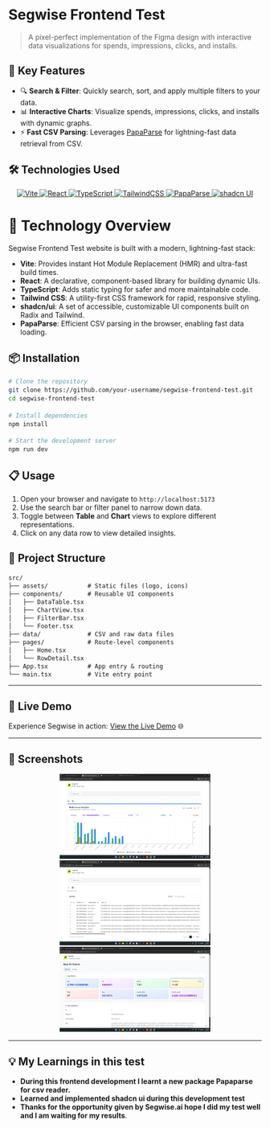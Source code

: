 # Segwise Frontend Test

> A pixel-perfect implementation of the Figma design with interactive data visualizations for spends, impressions, clicks, and installs.

## 🚀 Key Features

- 🔍 **Search & Filter**: Quickly search, sort, and apply multiple filters to your data.
- 📊 **Interactive Charts**: Visualize spends, impressions, clicks, and installs with dynamic graphs.
- ⚡ **Fast CSV Parsing**: Leverages [PapaParse](https://www.papaparse.com/) for lightning-fast data retrieval from CSV.

## 🛠 Technologies Used

<p align="center">
  <a href="https://vitejs.dev/">
    <img src="https://img.shields.io/badge/Vite-646CFF?logo=vite&logoColor=white" alt="Vite">
  </a>
  <a href="https://reactjs.org/">
    <img src="https://img.shields.io/badge/React-61DAFB?logo=react&logoColor=black" alt="React">
  </a>
  <a href="https://www.typescriptlang.org/">
    <img src="https://img.shields.io/badge/TypeScript-3178C6?logo=typescript&logoColor=white" alt="TypeScript">
  </a>
  <a href="https://tailwindcss.com/">
    <img src="https://img.shields.io/badge/TailwindCSS-06B6D4?logo=tailwind-css&logoColor=white" alt="TailwindCSS">
  </a>
  <a href="https://www.npmjs.com/package/papaparse">
    <img src="https://img.shields.io/badge/PapaParse-FFCB2B?logo=data:image/png;base64,iVBORw0KGgoAAAANSUhEUgAAABAAAAAQCAQAAAC1+jfqAAAA30lEQVR4AWP4//8/AyUYTFxUzGxhYGB4eHhLS0t+X//38HHx8dPnz6FQ6b+1cuXB5Oeho2OzY0efPmyUpKSmlpa0tzcHIEvjv7++vvT/79+38HBwcvPv3DzksRERExdXV1UVlZGRkYmxsb+5ubkmJiaGIpuaGhoWFrY2BgYGBgWARsbo6MjLy8vDx8+zGjRvHnz5+GhoZ2dnbOzs7m5uYwMjJ+SEiKOjo6NjY2NTU1xdXW1tbV1dXW1tYWFhYGDYDnZv37+2VRUWCgokhoAAArhYGxwKvMeQAAAABJRU5ErkJggg==&logoColor=white" alt="PapaParse">
  </a>
  <a href="https://ui.shadcn.com/">
    <img src="https://img.shields.io/badge/shadcn--UI-06B6D4?logo=shadcn-ui&logoColor=white" alt="shadcn UI">
  </a>
</p>

# 🧰 Technology Overview

Segwise Frontend Test website is built with a modern, lightning-fast stack:
- **Vite**: Provides instant Hot Module Replacement (HMR) and ultra-fast build times.
- **React**: A declarative, component-based library for building dynamic UIs.
- **TypeScript**: Adds static typing for safer and more maintainable code.
- **Tailwind CSS**: A utility-first CSS framework for rapid, responsive styling.
- **shadcn/ui**: A set of accessible, customizable UI components built on Radix and Tailwind.
- **PapaParse**: Efficient CSV parsing in the browser, enabling fast data loading.

## 📦 Installation

```bash
# Clone the repository
git clone https://github.com/your-username/segwise-frontend-test.git
cd segwise-frontend-test

# Install dependencies
npm install

# Start the development server
npm run dev
```

## 📋 Usage

1. Open your browser and navigate to `http://localhost:5173`
2. Use the search bar or filter panel to narrow down data.
3. Toggle between **Table** and **Chart** views to explore different representations.
4. Click on any data row to view detailed insights.

## 📝 Project Structure

```plaintext
src/
├── assets/           # Static files (logo, icons)
├── components/       # Reusable UI components
│   ├── DataTable.tsx
│   ├── ChartView.tsx
│   ├── FilterBar.tsx
│   └── Footer.tsx
├── data/             # CSV and raw data files
├── pages/            # Route-level components
│   ├── Home.tsx
│   └── RowDetail.tsx
├── App.tsx           # App entry & routing
└── main.tsx          # Vite entry point
```

---

## 🚀 Live Demo

Experience Segwise in action: [View the Live Demo](https://segwise-assignment-balaji.vercel.app/) 🌐

---

## 📸 Screenshots

<p align="center">
  <img src="./public/home.png" alt="Home View" width="300" />
  <img src="./public/tableView.png" alt="Chart View" width="300" />
  <img src="./public/rowDetails.png" alt="Chart View" width="300" />
</p>

---

## 💡 My Learnings in this test

- **During this frontend development I learnt a new package Papaparse for csv reader.**
- **Learned and implemented shadcn ui during this development test**
- **Thanks for the opportunity given by Segwise.ai hope I did my test well and I am waiting for my results**.
